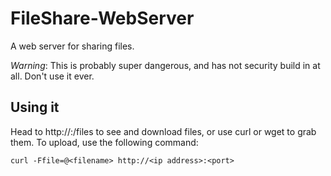 # FileShare-WebServer
A web server for sharing files.

*Warning*: This is probably super dangerous, and has not security build in at all. Don't use it ever.

## Using it

Head to http://<ip address>:<given port>/files to see and download files, or use curl or wget to grab them. To upload, use the following command:

```
curl -Ffile=@<filename> http://<ip address>:<port>
```